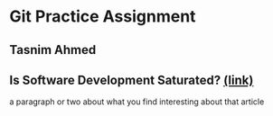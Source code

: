 # Git Practice Assignment
## Tasnim Ahmed

## Is Software Development Saturated? [(link)](https://www.codingdojo.com/blog/is-software-development-oversaturated#:~:text=There%20are%20currently%20over%2017%2C000,more%20people%20qualify%20for%20roles.)


a paragraph or two about what you find interesting about that article


